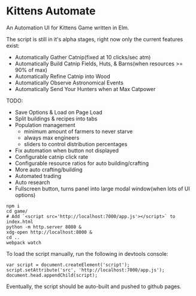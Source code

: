 # Kittens Automate

An Automation UI for Kittens Game written in Elm.

The script is still in it's alpha stages, right now only the current features
exist:

* Automatically Gather Catnip(fixed at 10 clicks/sec atm)
* Automatically Build Catnip Fields, Huts, & Barns(when resources >= 90% of max)
* Automatically Refine Catnip into Wood
* Automatically Observe Astronomical Events
* Automatically Send Your Hunters when at Max Catpower

TODO:

* Save Options & Load on Page Load
* Split buildings & recipes into tabs
* Population management
    * minimum amount of farmers to never starve
    * always max engineers
    * sliders to control distribution percentages
* Fix automation when button not displayed
* Configurable catnip click rate
* Configurable resource ratios for auto building/crafting
* More auto crafting/building
* Automated trading
* Auto research
* Fullscreen button, turns panel into large modal window(when lots of UI options)


```
npm i
cd game/
# Add `<script src='http://localhost:7000/app.js'></script>` to index.html
python -m http.server 8080 &
xdg-open http://localhost:8000 &
cd ..
webpack watch
```

To load the script manually, run the following in devtools console:

```
var script = document.createElement('script');
script.setAttribute('src', 'http://localhost:7000/app.js');
document.head.appendChild(script);
```


Eventually, the script should be auto-built and pushed to github pages.
